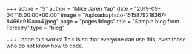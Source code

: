 +++
active = "5"
author = "Mike Jaren Yap"
date = "2019-09-04T16:00:00+00:00"
image = "/uploads/photo-1515879218367-8466d910aaa4.jpeg"
page = "pages/blogs"
title = "Sample blog from Forestry"
type = "blog"

+++
I hope this works! This is so that everyone can use this, even those who do not know how to code.